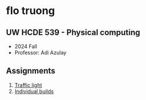 # flo truong

## UW HCDE 539 - Physical computing
* 2024 Fall
* Professor: Adi Azulay

## Assignments
1. [Traffic light](01-traffic-light.html)
2. [Individual builds](02-individual-builds.html)